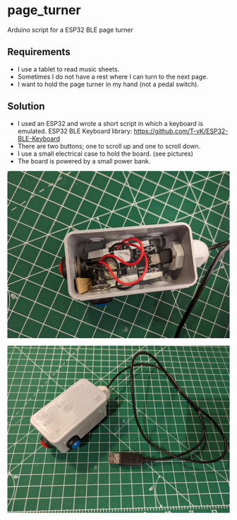 # page_turner

Arduino script for a ESP32 BLE page turner

## Requirements

- I use a tablet to read music sheets.
- Sometimes I do not have a rest where I can turn to the next page.
- I want to hold the page turner in my hand (not a pedal switch).

## Solution

- I used an ESP32 and wrote a short script in which a keyboard is emulated. ESP32 BLE Keyboard library: https://github.com/T-vK/ESP32-BLE-Keyboard
- There are two buttons; one to scroll up and one to scroll down.
- I use a small electrical case to hold the board. (see pictures)
- The board is powered by a small power bank.

![inside](./inside.jpg)

![outside](./outside.jpg)
